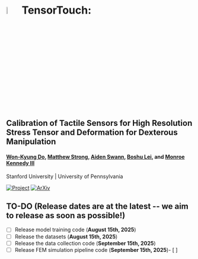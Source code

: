 # <img src="https://github.com/user-attachments/assets/56acb64f-9f7c-40df-9373-81ca7a7ed0ad" style="width: 7%;" alt="image"> TensorTouch: 

## Calibration of Tactile Sensors for High Resolution Stress Tensor and Deformation for Dexterous Manipulation



#### [Won-Kyung Do](https://wonkyungdo.github.io/website_wkdo/), [Matthew Strong](https://peasant98.github.io/), [Aiden Swann](https://aidenswann.com/), [Boshu Lei](https://scholar.google.com/citations?user=Jv88S-IAAAAJ&hl=en), and [Monroe Kennedy III](https://monroekennedy3.com/)
Stanford University | University of Pennsylvania


[![Project](https://img.shields.io/badge/Project_Page-TensorTouch-blue)](https://tensor-touch.github.io/)
[![ArXiv](https://img.shields.io/badge/Arxiv-TensorTouch-red)](https://arxiv.org/abs/2506.08291v1) 


## TO-DO (Release dates are at the latest -- we aim to release as soon as possible!)
- [ ] Release model training code (**August 15th, 2025**)
- [ ] Release the datasets (**August 15th, 2025**)
- [ ] Release the data collection code (**September 15th, 2025**)
- [ ] Release FEM simulation pipeline code (**September 15th, 2025**)- [ ] 
